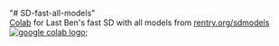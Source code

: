 "# SD-fast-all-models" <br>
[Colab](https://colab.research.google.com/github/AkshayWararkar/SD-fast-all-models/blob/main/Notebooks/fast_stable_diffusion_AUTOMATIC1111.ipynb) for Last Ben's fast SD with all models from [rentry.org/sdmodels](https://rentry.org/sdmodels) <a href="https://colab.research.google.com/github/AkshayWararkar/SD-fast-all-models/blob/main/Notebooks/fast_stable_diffusion_AUTOMATIC1111.ipynb"><img src="https://colab.research.google.com/assets/colab-badge.svg" alt="google colab logo"></a>;
